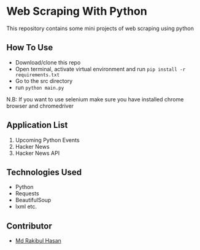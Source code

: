 # Web Scraping With Python
This repository contains some mini projects of web scraping using python

## How To Use
- Download/clone this repo  
- Open terminal, activate virtual environment and run ```pip install -r requirements.txt```  
- Go to the src directory  
- run ```python main.py```  

N.B: If you want to use selenium make sure you have installed chrome browser and chromedriver  

## Application List
1. Upcoming Python Events   
2. Hacker News
3. Hacker News API

## Technologies Used
- Python
- Requests
- BeautifulSoup
- lxml etc.

## Contributor
- [Md Rakibul Hasan](https://github.com/codermrhasan/)
